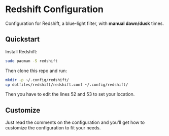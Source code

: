 # Redshift Configuration

Configuration for Redshift, a blue-light filter, with **manual dawn/dusk**
times.

## Quickstart

Install Redshift:

```sh
sudo pacman -S redshift
```

Then clone this repo and run:

```sh
mkdir -p ~/.config/redshift/
cp dotfiles/redshift/redshift.conf ~/.config/redshift/
```

Then you have to edit the lines 52 and 53 to set your location.

## Customize

Just read the comments on the configuration and you'll get how to customize
the configuration to fit your needs.
